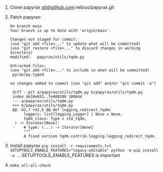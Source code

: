 1. Clone papyrax git@github.com:nebius/papyrax.git
2. Patch papyrax:
   ```
   On branch main
   Your branch is up to date with 'origin/main'.

   Changes not staged for commit:
   (use "git add <file>..." to update what will be committed)
   (use "git restore <file>..." to discard changes in working directory)
   modified:   papyrax/utils/tqdm.py

   Untracked files:
   (use "git add <file>..." to include in what will be committed)
    pyrax/py.typed

   no changes added to commit (use "git add" and/or "git commit -a")
   ```
   
   ```
    diff --git a/papyrax/utils/tqdm.py b/papyrax/utils/tqdm.py
    index de34eb53..fe400300 100644
    --- a/papyrax/utils/tqdm.py
    +++ b/papyrax/utils/tqdm.py
    @@ -42,7 +42,6 @@ def logging_redirect_tqdm(
         loggers: list[logging.Logger] | None = None,
         tqdm_class: Type = std_tqdm,
     ) -> Iterator[None]:
    -    # type: (...) -> Iterator[None]
         """
         A fixed version tqdm.contrib.logging.logging_redirect_tqdm.
   ```
3. Install papyrax `pip install -r requirements.txt` `SETUPTOOLS_ENABLE_FEATURES="legacy-editable" python -m pip install -e .`. SETUPTOOLS_ENABLE_FEATURES is important
4. `make all-all-check`
